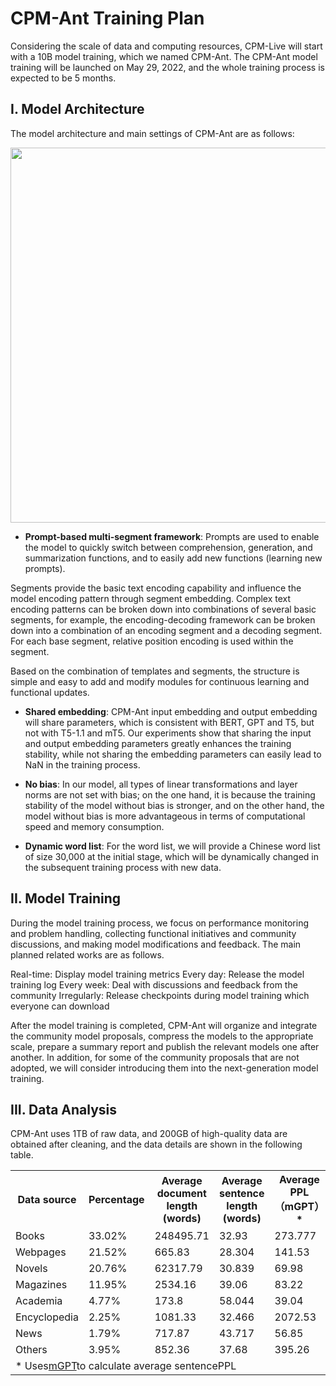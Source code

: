 # CPM-Ant Training Plan
Considering the scale of data and computing resources, CPM-Live will start with a 10B model training, which we named CPM-Ant. The CPM-Ant model training will be launched on May 29, 2022, and the whole training process is expected to be 5 months.

## I. Model Architecture
The model architecture and main settings of CPM-Ant are as follows:

<div align="center">
<img src="./pics/framework.png" width="600px" />
</div>

- **Prompt-based multi-segment framework**: Prompts are used to enable the model to quickly switch between comprehension, generation, and summarization functions, and to easily add new functions (learning new prompts).

Segments provide the basic text encoding capability and influence the model encoding pattern through segment embedding. Complex text encoding patterns can be broken down into combinations of several basic segments, for example, the encoding-decoding framework can be broken down into a combination of an encoding segment and a decoding segment. For each base segment, relative position encoding is used within the segment.

Based on the combination of templates and segments, the structure is simple and easy to add and modify modules for continuous learning and functional updates.

- **Shared embedding**: CPM-Ant input embedding and output embedding will share parameters, which is consistent with BERT, GPT and T5, but not with T5-1.1 and mT5. Our experiments show that sharing the input and output embedding parameters greatly enhances the training stability, while not sharing the embedding parameters can easily lead to NaN in the training process.

- **No bias**: In our model, all types of linear transformations and layer norms are not set with bias; on the one hand, it is because the training stability of the model without bias is stronger, and on the other hand, the model without bias is more advantageous in terms of computational speed and memory consumption.

- **Dynamic word list**: For the word list, we will provide a Chinese word list of size 30,000 at the initial stage, which will be dynamically changed in the subsequent training process with new data.


## II. Model Training
During the model training process, we focus on performance monitoring and problem handling, collecting functional initiatives and community discussions, and making model modifications and feedback. The main planned related works are as follows.

Real-time: Display model training metrics
Every day: Release the model training log
Every week: Deal with discussions and feedback from the community
Irregularly: Release checkpoints during model training which everyone can download

After the model training is completed, CPM-Ant will organize and integrate the community model proposals, compress the models to the appropriate scale, prepare a summary report and publish the relevant models one after another. In addition, for some of the community proposals that are not adopted, we will consider introducing them into the next-generation model training.

## III. Data Analysis
CPM-Ant uses 1TB of raw data, and 200GB of high-quality data are obtained after cleaning, and the data details are shown in the following table.

<table align="center">
<tr>
	<th>Data source</th>
	<th>Percentage</th>
	<th>Average document length (words)</th>
	<th>Average sentence length (words)</th>
	<th>Average PPL（mGPT）*</th>
</tr>
<tr>
	<td>Books</td>
<td>33.02%</td>
<td>248495.71</td>
<td>32.93</td>
<td>273.777</td>
</tr>
<tr>
<td>Webpages</td>
<td>21.52%</td>
<td>665.83</td>
<td>28.304</td>
<td>141.53</td>
</tr>
<tr>
<td>Novels</td>
<td>20.76%</td>
<td>62317.79</td>
<td>30.839</td>
<td>69.98</td>
</tr>
<tr>
<td>Magazines</td>
<td>11.95%</td>
<td>2534.16</td>
<td>39.06</td>
<td>83.22</td>
</tr>
<tr>
<td>Academia</td>
<td>4.77%</td>
<td>173.8</td>
<td>58.044</td>
<td>39.04</td>
</tr>
<tr>
<td>Encyclopedia</td>
<td>2.25%</td>
<td>1081.33</td>
<td>32.466</td>
<td>2072.53</td>
</tr>
<tr>
<td>News</td>
<td>1.79%</td>
<td>717.87</td>
<td>43.717</td>
<td>56.85</td>
</tr>
<tr>
<td>Others</td>
<td>3.95%</td>
<td>852.36</td>
<td>37.68</td>
<td>395.26</td>
</tr>
<tr><td colspan="5">* Uses<a href="https://huggingface.co/sberbank-ai/mGPT">mGPT</a>to calculate average sentencePPL</td></tr>
</table>
